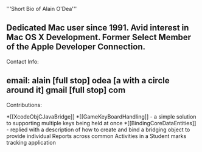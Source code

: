 '''Short Bio of Alain O'Dea'''

Dedicated Mac user since 1991. Avid interest in Mac OS X Development. Former Select Member of the Apple Developer Connection.
----
Contact Info:

email: alain [full stop] odea [a with a circle around it] gmail [full stop] com
----
Contributions:

*[[XcodeObjCJavaBridge]]
*[[GameKeyBoardHandling]] - a simple solution to supporting multiple keys being held at once
*[[BindingCoreDataEntities]] - replied with a description of how to create and bind a bridging object to provide individual Reports across common Activities in a Student marks tracking application
